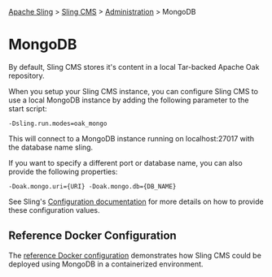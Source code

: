 <!-- Licensed to the Apache Software Foundation (ASF) under one or more contributor
	license agreements. See the NOTICE file distributed with this work for additional
	information regarding copyright ownership. The ASF licenses this file to
	you under the Apache License, Version 2.0 (the "License"); you may not use
	this file except in compliance with the License. You may obtain a copy of
	the License at http://www.apache.org/licenses/LICENSE-2.0 Unless required
	by applicable law or agreed to in writing, software distributed under the
	License is distributed on an "AS IS" BASIS, WITHOUT WARRANTIES OR CONDITIONS
	OF ANY KIND, either express or implied. See the License for the specific
	language governing permissions and limitations under the License. -->
[Apache Sling](https://sling.apache.org) > [Sling CMS](https://github.com/apache/sling-org-apache-sling-app-cms) > [Administration](administration.md) > MongoDB

# MongoDB

By default, Sling CMS stores it's content in a local Tar-backed Apache Oak repository.

When you setup your Sling CMS instance, you can configure Sling CMS to use a local MongoDB instance by adding the following parameter to the start script:

    -Dsling.run.modes=oak_mongo

This will connect to a MongoDB instance running on localhost:27017 with the database name sling.

If you want to specify a different port or database name, you can also provide the following properties:

    -Doak.mongo.uri={URI} -Doak.mongo.db={DB_NAME}

See Sling's [Configuration documentation](https://sling.apache.org/documentation/configuration.html) for more details on how to provide these configuration values.

## Reference Docker Configuration

The [reference Docker configuration](https://github.com/apache/sling-org-apache-sling-app-cms/tree/master/docker) demonstrates how Sling CMS could be deployed using MongoDB in a containerized environment.
